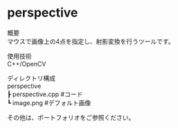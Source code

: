 # perspective  
  
概要  
マウスで画像上の4点を指定し、射影変換を行うツールです。  
  
使用技術  
C++/OpenCV  
  
ディレクトリ構成  
perspective  
┣ perspective.cpp #コード  
┗ image.png       #デフォルト画像  
  
その他は、ポートフォリオをご参照ください。
